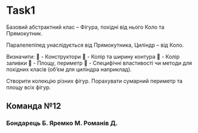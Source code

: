 # Task1
Базовий абстрактний клас – Фігура, похідні від нього Коло та Прямокутник.

Паралелепіпед унаслідується від Прямокутника, Циліндр – від Коло.

Визначити:
 - Конструктори
 - Колір та ширину контура
 - Колір заливки
 - Площу, периметр 
 - Специфічні властивості чи методи для похідних класів (об’єм для циліндра наприклад).

Створити колекцію різних фігур. Порахувати сумарний периметр та площу всіх фігур.

## Команда №12
### Бондарець Б. Яремко М. Романів Д.
